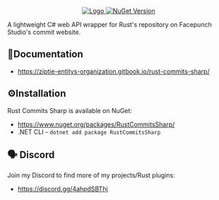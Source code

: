 <p align="center">
  <a href="https://ziptie-entitys-organization.gitbook.io/rust-commits-sharp/" title="Click to go to the documentation.">
    <img src="https://github.com/ziptieentity/RustCommitsSharp/blob/master/RustCommitsSharp.png?raw=true" alt="Logo">
  </a>
  <a href="https://www.nuget.org/packages/AsyncQueueSharp/1.0.1">
    <img alt="NuGet Version" src="https://img.shields.io/nuget/v/AsyncQueueSharp">
  </a>
</p>
A lightweight C# web API wrapper for Rust's repository on Facepunch Studio's commit website.

## 📄Documentation
- https://ziptie-entitys-organization.gitbook.io/rust-commits-sharp/
## ⚙️Installation
Rust Commits Sharp is available on NuGet:
- https://www.nuget.org/packages/RustCommitsSharp/
- .NET CLI - ```dotnet add package RustCommitsSharp```
## 🗣️ Discord
Join my Discord to find more of my projects/Rust plugins:
- https://discord.gg/4ahpdSBThj
